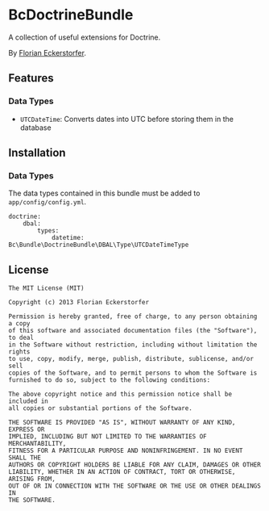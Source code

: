 BcDoctrineBundle
================

A collection of useful extensions for Doctrine.

By [Florian Eckerstorfer](http://florianeckerstorfer.com).

Features
--------

### Data Types

- `UTCDateTime`: Converts dates into UTC before storing them in the database

Installation
------------

### Data Types

The data types contained in this bundle must be added to `app/config/config.yml`.

    doctrine:
        dbal:
            types:
                datetime: Bc\Bundle\DoctrineBundle\DBAL\Type\UTCDateTimeType


License
-------

    The MIT License (MIT)

    Copyright (c) 2013 Florian Eckerstorfer

    Permission is hereby granted, free of charge, to any person obtaining a copy
    of this software and associated documentation files (the "Software"), to deal
    in the Software without restriction, including without limitation the rights
    to use, copy, modify, merge, publish, distribute, sublicense, and/or sell
    copies of the Software, and to permit persons to whom the Software is
    furnished to do so, subject to the following conditions:

    The above copyright notice and this permission notice shall be included in
    all copies or substantial portions of the Software.

    THE SOFTWARE IS PROVIDED "AS IS", WITHOUT WARRANTY OF ANY KIND, EXPRESS OR
    IMPLIED, INCLUDING BUT NOT LIMITED TO THE WARRANTIES OF MERCHANTABILITY,
    FITNESS FOR A PARTICULAR PURPOSE AND NONINFRINGEMENT. IN NO EVENT SHALL THE
    AUTHORS OR COPYRIGHT HOLDERS BE LIABLE FOR ANY CLAIM, DAMAGES OR OTHER
    LIABILITY, WHETHER IN AN ACTION OF CONTRACT, TORT OR OTHERWISE, ARISING FROM,
    OUT OF OR IN CONNECTION WITH THE SOFTWARE OR THE USE OR OTHER DEALINGS IN
    THE SOFTWARE.
